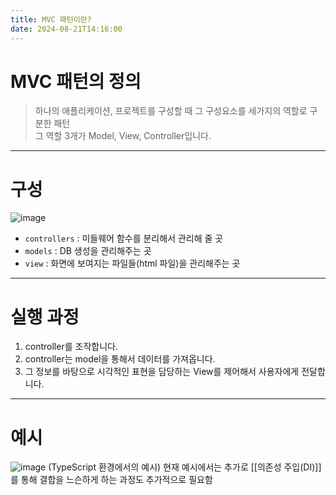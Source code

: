 ```yaml
---
title: MVC 패턴이란?
date: 2024-08-21T14:16:00
---
```


# MVC 패턴의 정의

> 하나의 애플리케이션, 프로젝트를 구성할 때 그 구성요소를 세가지의 역할로 구분한 패턴<br>그 역할 3개가 Model, View, Controller입니다.

---
# 구성

![image](https://gist.github.com/user-attachments/assets/ac18087f-863a-41aa-a121-3b25bb0ea5c1)

- `controllers` : 미들웨어 함수를 분리해서 관리해 줄 곳
- `models` : DB 생성을 관리해주는 곳
- `view` : 화면에 보여지는 파일들(html 파일)을 관리해주는 곳

---
# 실행 과정

1. controller를 조작합니다.
2. controller는 model을 통해서 데이터를 가져옵니다.
3. 그 정보를 바탕으로 시각적인 표현을 담당하는 View를 제어해서 사용자에게 전달합니다.

---
# 예시

![image](https://gist.github.com/user-attachments/assets/f510efec-7e58-496d-9629-861d09826415)
(TypeScript 환경에서의 예시)
현재 예시에서는 추가로 [[의존성 주입(DI)]]를 통해 결합을 느슨하게 하는 과정도 추가적으로 필요함
